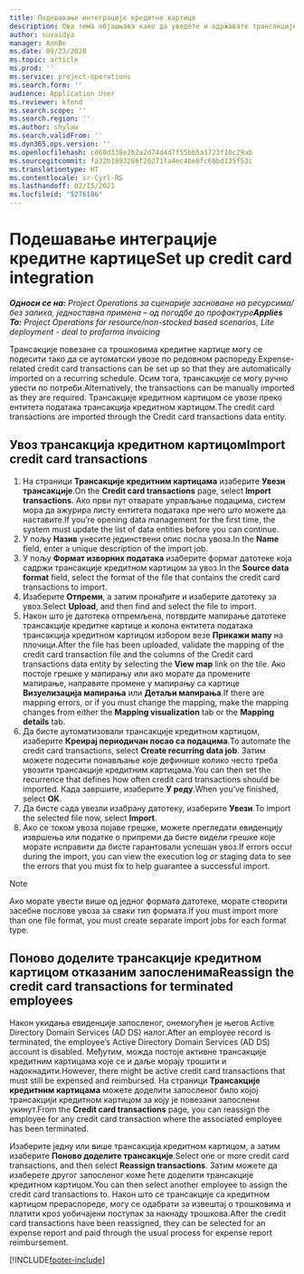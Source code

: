 ```yaml
---
title: Подешавање интеграције кредитне картице
description: Ова тема објашњава како да уведете и одржавате трансакције кредитне картице повезане са трошковима.
author: suvaidya
manager: AnnBe
ms.date: 09/23/2020
ms.topic: article
ms.prod: ''
ms.service: project-operations
ms.search.form: ''
audience: Application User
ms.reviewer: kfend
ms.search.scope: ''
ms.search.region: ''
ms.author: shylaw
ms.search.validFrom: ''
ms.dyn365.ops.version: ''
ms.openlocfilehash: cd60d338e2b2a2d74d4d7f55bb5a1723f10c29ab
ms.sourcegitcommit: fa32b1893286f20271fa4ec4be8fc68bd135f53c
ms.translationtype: HT
ms.contentlocale: sr-Cyrl-RS
ms.lasthandoff: 02/15/2021
ms.locfileid: "5276186"
---
```

# <a name="set-up-credit-card-integration"></a><span data-ttu-id="1f6a7-103">Подешавање интеграције кредитне картице</span><span class="sxs-lookup"><span data-stu-id="1f6a7-103">Set up credit card integration</span></span>

<span data-ttu-id="1f6a7-104">_**Односи се на:** Project Operations за сценарије засноване на ресурсима/без залиха, једноставна примена – од погодбе до профактуре_</span><span class="sxs-lookup"><span data-stu-id="1f6a7-104">_**Applies To:** Project Operations for resource/non-stocked based scenarios, Lite deployment - deal to proforma invoicing_</span></span>

<span data-ttu-id="1f6a7-105">Трансакције повезане са трошковима кредитне картице могу се подесити тако да се аутоматски увозе по редовном распореду.</span><span class="sxs-lookup"><span data-stu-id="1f6a7-105">Expense-related credit card transactions can be set up so that they are automatically imported on a recurring schedule.</span></span> <span data-ttu-id="1f6a7-106">Осим тога, трансакције се могу ручно увести по потреби.</span><span class="sxs-lookup"><span data-stu-id="1f6a7-106">Alternatively, the transactions can be manually imported as they are required.</span></span> <span data-ttu-id="1f6a7-107">Трансакције кредитном картицом се увозе преко ентитета података трансакција кредитном картицом.</span><span class="sxs-lookup"><span data-stu-id="1f6a7-107">The credit card transactions are imported through the Credit card transactions data entity.</span></span>

## <a name="import-credit-card-transactions"></a><span data-ttu-id="1f6a7-108">Увоз трансакција кредитном картицом</span><span class="sxs-lookup"><span data-stu-id="1f6a7-108">Import credit card transactions</span></span>

1. <span data-ttu-id="1f6a7-109">На страници **Трансакције кредитним картицама** изаберите **Увези трансакције**.</span><span class="sxs-lookup"><span data-stu-id="1f6a7-109">On the **Credit card transactions** page, select **Import transactions**.</span></span> <span data-ttu-id="1f6a7-110">Ако први пут отварате управљање подацима, систем мора да ажурира листу ентитета података пре него што можете да наставите.</span><span class="sxs-lookup"><span data-stu-id="1f6a7-110">If you’re opening data management for the first time, the system must update the list of data entities before you can continue.</span></span>
2. <span data-ttu-id="1f6a7-111">У пољу **Назив** унесите јединствени опис посла увоза.</span><span class="sxs-lookup"><span data-stu-id="1f6a7-111">In the **Name** field, enter a unique description of the import job.</span></span>
3. <span data-ttu-id="1f6a7-112">У пољу **Формат изворних података** изаберите формат датотеке која садржи трансакције кредитном картицом за увоз.</span><span class="sxs-lookup"><span data-stu-id="1f6a7-112">In the **Source data format** field, select the format of the file that contains the credit card transactions to import.</span></span>
4. <span data-ttu-id="1f6a7-113">Изаберите **Отпреми**, а затим пронађите и изаберите датотеку за увоз.</span><span class="sxs-lookup"><span data-stu-id="1f6a7-113">Select **Upload**, and then find and select the file to import.</span></span>
5. <span data-ttu-id="1f6a7-114">Након што је датотека отпремљена, потврдите мапирање датотеке трансакције кредитне картице и колона ентитета података трансакција кредитном картицом избором везе **Прикажи мапу** на плочици.</span><span class="sxs-lookup"><span data-stu-id="1f6a7-114">After the file has been uploaded, validate the mapping of the credit card transaction file and the columns of the Credit card transactions data entity by selecting the **View map** link on the tile.</span></span> <span data-ttu-id="1f6a7-115">Ако постоје грешке у мапирању или ако морате да промените мапирање, направите промене у мапирању са картице **Визуелизација мапирања** или **Детаљи мапирања**.</span><span class="sxs-lookup"><span data-stu-id="1f6a7-115">If there are mapping errors, or if you must change the mapping, make the mapping changes from either the **Mapping visualization** tab or the **Mapping details** tab.</span></span>
6. <span data-ttu-id="1f6a7-116">Да бисте аутоматизовали трансакције кредитном картицом, изаберите **Креирај периодичан посао са подацима**.</span><span class="sxs-lookup"><span data-stu-id="1f6a7-116">To automate the credit card transactions, select **Create recurring data job**.</span></span> <span data-ttu-id="1f6a7-117">Затим можете подесити понављање које дефинише колико често треба увозити трансакције кредитним картицама.</span><span class="sxs-lookup"><span data-stu-id="1f6a7-117">You can then set the recurrence that defines how often credit card transactions should be imported.</span></span> <span data-ttu-id="1f6a7-118">Када завршите, изаберите **У реду**.</span><span class="sxs-lookup"><span data-stu-id="1f6a7-118">When you’ve finished, select **OK**.</span></span>
7. <span data-ttu-id="1f6a7-119">Да бисте сада увезли изабрану датотеку, изаберите **Увези**.</span><span class="sxs-lookup"><span data-stu-id="1f6a7-119">To import the selected file now, select **Import**.</span></span>
8. <span data-ttu-id="1f6a7-120">Ако се током увоза појаве грешке, можете прегледати евиденцију извршења или податке о припреми да бисте видели грешке које морате исправити да бисте гарантовали успешан увоз.</span><span class="sxs-lookup"><span data-stu-id="1f6a7-120">If errors occur during the import, you can view the execution log or staging data to see the errors that you must fix to help guarantee a successful import.</span></span>

> [!NOTE]
> <span data-ttu-id="1f6a7-121">Ако морате увести више од једног формата датотеке, морате створити засебне послове увоза за сваки тип формата.</span><span class="sxs-lookup"><span data-stu-id="1f6a7-121">If you must import more than one file format, you must create separate import jobs for each format type.</span></span>

## <a name="reassign-the-credit-card-transactions-for-terminated-employees"></a><span data-ttu-id="1f6a7-122">Поново доделите трансакције кредитном картицом отказаним запосленима</span><span class="sxs-lookup"><span data-stu-id="1f6a7-122">Reassign the credit card transactions for terminated employees</span></span>

<span data-ttu-id="1f6a7-123">Након укидања евиденције запосленог, онемогућен је његов Active Directory Domain Services (AD DS) налог.</span><span class="sxs-lookup"><span data-stu-id="1f6a7-123">After an employee record is terminated, the employee’s Active Directory Domain Services (AD DS) account is disabled.</span></span> <span data-ttu-id="1f6a7-124">Међутим, можда постоје активне трансакције кредитним картицама које се и даље морају трошити и надокнадити.</span><span class="sxs-lookup"><span data-stu-id="1f6a7-124">However, there might be active credit card transactions that must still be expensed and reimbursed.</span></span> <span data-ttu-id="1f6a7-125">На страници **Трансакције кредитним картицама** можете доделити запосленог било којој трансакцији кредитном картицом за коју је повезани запослени укинут.</span><span class="sxs-lookup"><span data-stu-id="1f6a7-125">From the **Credit card transactions** page, you can reassign the employee for any credit card transaction where the associated employee has been terminated.</span></span>

<span data-ttu-id="1f6a7-126">Изаберите једну или више трансакција кредитном картицом, а затим изаберите **Поново доделите трансакције**.</span><span class="sxs-lookup"><span data-stu-id="1f6a7-126">Select one or more credit card transactions, and then select **Reassign transactions**.</span></span> <span data-ttu-id="1f6a7-127">Затим можете да изаберете другог запосленог коме ћете доделити трансакције кредитном картицом.</span><span class="sxs-lookup"><span data-stu-id="1f6a7-127">You can then select another employee to assign the credit card transactions to.</span></span> <span data-ttu-id="1f6a7-128">Након што се трансакције са кредитном картицом прераспореде, могу се одабрати за извештај о трошковима и платити кроз уобичајени поступак за накнаду трошкова.</span><span class="sxs-lookup"><span data-stu-id="1f6a7-128">After the credit card transactions have been reassigned, they can be selected for an expense report and paid through the usual process for expense report reimbursement.</span></span>


[!INCLUDE[footer-include](../includes/footer-banner.md)]